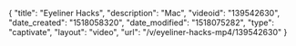 {
    "title": "Eyeliner Hacks",
    "description": "Mac",
    "videoid": "139542630",
    "date_created": "1518058320",
    "date_modified": "1518075282",
    "type": "captivate",
    "layout": "video",
    "url": "\/v\/eyeliner-hacks-mp4\/139542630"
}